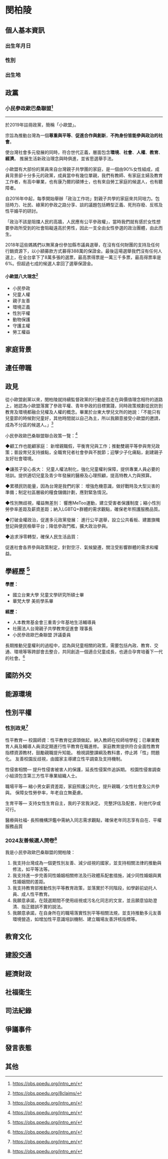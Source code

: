 # 閔柏陵

## 個人基本資訊

### 出生年月日

### 性別

### 出生地

## 政黨

### ⼩民參政歐巴桑聯盟[^1] ###
---
於2019年註冊政黨，簡稱「⼩歐盟」。  

宗旨為推動台灣為一個**尊重與平等**、**促進合作與創新**，**不拘身份皆能參與政治的社會**。  

使台灣社會多元發展的同時，符合世代正義，層面包含**環境**、**社會**、**人權**、**教育**、**經濟**。
推展生活新政治理念與時俱進，並省思選舉手法。  

小歐盟有大部份的黨員來自台灣親子共學團的家庭，是一個由90%女性組成，成員背景卻十分多元的政黨，成員當中有幾位單親，我們有教師、有家庭主婦及教育工作者，有高中畢業，也有康乃爾的碩博士，也有來自勞工家庭的候選人，也有聽障者。  

自2016年中起，每季開始舉辦「政治工作坊」對親子共學的家庭來共同培力。包括時力、社民、綠黨的參政之路分享、談的議題包括轉型正義、死刑存廢、反核及性平婚平的研討。  

「政治不該是阻擋人民的高牆，人民應有公平參政權」，當時我們就有感於女性想要參政所受到的社會阻礙遠高於男性，因此一支全由女性參選的政治團體，由此而生。  

2018年這些媽媽們以無黨身份參加縣市議員選舉，在沒有任何財團的支持及任何行銷資源下，以小額募款方式募得388萬的保證金。最後這場選舉我們沒有任何人選上，在全台拿下了8萬多張的選票，最高票得票是一萬三千多票，最高得票率是6%。但超過七成的候選人拿回了選舉保證金。  

#### 小歐盟八大理念[^2] ####
- 小民參政
- 兒童人權
- 親子友善
- 環境正義
- 性別平權
- 動物保護
- 守護主權
- 勞工權益

[^1]: https://obs.ppedu.org/intro_en/
[^2]: https://obs.ppedu.org/8claims/

## 家庭背景

## 連任帶職

## 政見

從小歐盟創黨以來，閔柏陵就持續監督政黨的行動是否走在與價值理念相符的道路上，她認為小歐盟落實了參政平權、青年參政的目標實踐，同時政策規劃從民防到教育及環境都融合兒權及人權的概念。畢業於台東大學兒文所的她說：「不能只有兒童節的時候對兒童好，其他時間就以自己為主，所以我願意接受小歐盟的邀請，成為不分區的候選人。」[^1]

小民參政歐巴桑聯盟聯合政策一覽：[^1]

◆顧工作也能顧家庭：
新增親職假，平衡育兒與工作；推動雙親平等參與育兒政策；普設育兒支持據點，全職育兒者社會參與不脫節；迎擊少子化痛點，創建親子友好社會環境。

◆讓孩子安心長大：
兒童人權法制化，強化兒童權利保障，提供專業人員必要的培訓。提供適切兒童及青少年發展的醫療及心理照顧，提高特教人力與預算。

◆累積民防能量，因為台灣是我們的家：
增強危機意識，做好戰時及大型災害的準備；制定社區層級的糧食儲備計劃，應對緊急情況。

◆性別無歧視，權益無差別：
響應MeToo運動，建立受害者保護制度；縮小性別勞參率差距及薪資差距；納入LGBTQ+群體的需求觀點，確保老年照護服務品質。

◆打破金權政治，促進多元政黨發展：
進行公平選舉，設立公共看板、建置旗幟登記與便民檢舉平台；降低參政門檻，擴大政治參與。 

◆追求淨零轉型，確保人民生活品質：

促進社會各界參與政策制定，針對空汙、氣候變遷，關注受影響群體的需求和權益。

[^1]: 小歐盟小編編寫

## 學經歷 [^1]

**學歷：**
- 國立台東大學 兒童文學研究所碩士畢
- 華梵大學 美術學系畢

**經歷：**
- 人本教育基金會三重青少年基地生活輔導員
- 社團法人台灣親子共學教育促進會 理事長
- 小民參政歐巴桑聯盟 評議委員

長期推動兒童權利的過程中，認為與兒童相關的政策，需要包括內政、教育、交通、環境等等跨部會去整合，共同創造一個適合兒童成長，也適合孕育培養下一代的社會。[^1]

[^1]:[小民參政歐巴桑聯盟粉專](https://www.facebook.com/photo/?fbid=909476433878280&set=a.903303214495602)

## 國防外交

## 能源環境

## 性別平權

### 性別政見[^1]

性平教育—
校園師資：性平教育從源頭做起，納入教師在校師培學程；已畢業教育人員及輔導人員須定期進行性平教育在職進修。
家庭教育提供符合全面性教育指標資源教材，鼓勵親職提升知能。
檢視調整課綱及教科書，停止將「性」問題化。
友善校園反歧視，由國家主導建立性平調查及支持機制。

性侵害相關—
提升性侵害被害人的保護，延長性侵案件追訴期。
校園性侵害調查小組須包含第三方性平專業組織人士。

職場平等—
縮小男女薪資差距，家庭照護公共化，提升親職／女性社會及公共參與。
保障女性勞參率，年老自立無憂慮。

生育平等—
支持女性生育自主，我的子宮我決定。
完整評估及配套，利他代孕或可行。

醫療與社福- 
長照機構評鑑中需納入同志需求觀點，確保老年同志享有自在、平權服務品質

### 2024友善候選人問卷[^1]

我是小民參政歐巴桑聯盟的閔柏陵：

1. 我支持台灣成為一個更性別友善、減少歧視的國家，並支持相關法律的推動與修法，如平等法等。
1. 我支持進一步完善同性婚姻相關修法及行政體系配套措施，減少同性婚姻與異性婚姻間的差距。
1. 我支持教育部推動性別平等教育政策，並落實於不同階段，如學齡前幼托人員、成人性平教育。
1. 我願意承諾，在競選期間不使用歧視或污名化同志的文宣，並且願意協助澄清、指正錯誤不實的說法。
1. 我願意承諾，在自身所在的職場落實性別平等相關法規，並支持推動多元友善環境營造，如增加性平意識培訓機制、建立職場友善評核指標等。

[^1]: https://pridewatch.tw/candidate/sammii

## 教育文化

## 建設交通

## 經濟財政

## 社福衛生

## 司法紀錄

## 爭議事件

## 發言表態

## 其他
